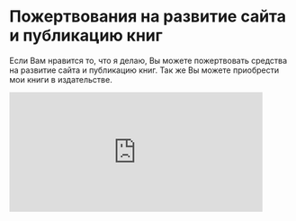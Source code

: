 # Пожертвования на развитие сайта и публикацию книг

Если Вам нравится то, что я делаю, Вы можете пожертвовать средства на
развитие сайта и публикацию книг.  Так же Вы можете приобрести мои
книги в издательстве.

<iframe src="https://money.yandex.ru/quickpay/shop-widget?writer=seller&targets=%D0%9F%D0%BE%D0%B6%D0%B5%D1%80%D1%82%D0%B2%D0%BE%D0%B2%D0%B0%D0%BD%D0%B8%D0%B5%20%D0%BD%D0%B0%20%D1%80%D0%B0%D0%B7%D0%B2%D0%B8%D1%82%D0%B8%D0%B5%20%D1%81%D0%B0%D0%B9%D1%82%D0%B0%20%D0%B8%20%D0%BF%D1%83%D0%B1%D0%BB%D0%B8%D0%BA%D0%B0%D1%86%D0%B8%D1%8E%20%D0%BA%D0%BD%D0%B8%D0%B3&targets-hint=&default-sum=100&button-text=14&payment-type-choice=on&mobile-payment-type-choice=on&hint=&successURL=konstantin-morenko.ru%2Fthank-you.html&quickpay=shop&account=41001822498476" width="450" height="213" frameborder="0" allowtransparency="true" scrolling="no"></iframe>
